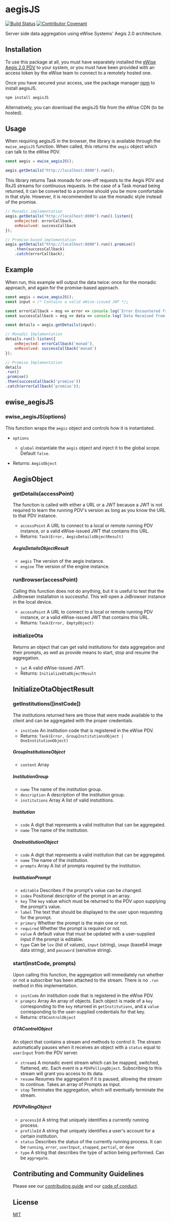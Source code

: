 # aegisJS

[![Build Status](https://travis-ci.org/ewise-systems/aegisJS.svg?branch=develop)](https://travis-ci.org/ewise-systems/aegisJS) [![Contributor Covenant](https://img.shields.io/badge/Contributor%20Covenant-v1.4%20adopted-ff69b4.svg)](code-of-conduct.md)

Server side data aggregation using eWise Systems' Aegis 2.0 architecture.

## Installation

To use this package at all, you must have separately installed the [eWise Aegis 2.0 PDV](https://www.ewise.com/) to your system, or you must have been provided with an access token by the eWise team to connect to a remotely hosted one.

Once you have secured your access, use the package manager [npm](https://www.npmjs.com/) to install aegisJS.

```bash
npm install aegisJS
```

Alternatively, you can download the aegisJS file from the eWise CDN (to be hosted).

## Usage

When requiring aegisJS in the browser, the library is available through the `ewise_aegisJS` function. When called, this returns the `aegis` object which can talk to the eWise PDV.

```javascript
const aegis = ewise_aegisJS();

aegis.getDetails("http://localhost:8000").run();
```

This library returns Task monads for one-off requests to the Aegis PDV and RxJS streams for continuous requests. In the case of a Task monad being returned, it can be converted to a promise should you be more comfortable in that style. However, it is recommended to use the monadic style instead of the promise.

```javascript
// Monadic implementation
aegis.getDetails("http://localhost:8000").run().listen({
    onRejected: errorCallback,
    onResolved: successCallback
});

// Promise-based implementation
aegis.getDetails("http://localhost:8000").run().promise()
    .then(successCallback)
    .catch(errorCallback);
```

## Example

When run, this example will output the data twice: once for the monadic approach, and again for the promise-based approach.

```javascript
const aegis = ewise_aegisJS();
const input = /* Contains a valid eWise-issued JWT */;

const errorCallback = msg => error => console.log(`Error Encountered from ${msg}:`, error);
const successCallback = msg => data => console.log(`Data Received from ${msg}:`, data);

const details = aegis.getDetails(input);

// Monadic Implementation
details.run().listen({
    onRejected: errorCallback('monad'),
    onResolved: successCallback('monad')
});

// Promise Implementation
details
.run()
.promise()
.then(successCallback('promise'))
.catch(errorCallback('promise'));
```

## ewise_aegisJS

### ewise_aegisJS(options)

This function wraps the `aegis` object and controls how it is instantiated.

* `options` <Object>
  * `global` <Boolean> instantiate the `aegis` object and inject it to the global scope. Default `false`.

* Returns: `AegisObject`

## AegisObject

### getDetails(accessPoint)

The function is called with either a URL or a JWT because a JWT is not required to learn the running PDV's version as long as you know the URL to that PDV instance.

* `accessPoint` <String> A URL to connect to a local or remote running PDV instance, or a valid eWise-issued JWT that contains this URL.
* Returns: `Task(Error, AegisDetailsObjectResult)`

##### AegisDetailsObjectResult
* `aegis` <String> The version of the aegis instance.
* `engine` <String> The version of the engine instance.

### runBrowser(accessPoint)

Calling this function does not do anything, but it is useful to test that the JxBrowser installation is successful. This will open a JxBrowser instance in the local device.

* `accessPoint` <String> A URL to connect to a local or remote running PDV instance, or a valid eWise-issued JWT that contains this URL.
* Returns: `Task(Error, EmptyObject)`

### initializeOta

Returns an object that can get valid institutions for data aggregation and their prompts, as well as provide means to start, stop and resume the aggregation.

* `jwt` <String> A valid eWise-issued JWT.
* Returns: `InitializeOtaObjectResult`

## InitializeOtaObjectResult

### getInstitutions([instCode])

The institutions returned here are those that were made available to the client and can be aggregated with the proper credentials.

* `instCode` <String> An institution code that is registered in the eWise PDV.
* Returns: `Task(Error, GroupInstitutionsObject | OneInstitutionObject)`

##### GroupInstitutionsObject
* `content` Array<InstitutionGroup>

##### InstitutionGroup
* `name` <String> The name of the institution group.
* `description` <String> A description of the institution group.
* `institutions` Array<Institution> A list of valid instutitions.

##### Institution
* `code` <Number> A digit that represents a valid institution that can be aggregated.
* `name` <String> The name of the institution.

##### OneInstitutionObject
* `code` <Number> A digit that represents a valid institution that can be aggregated.
* `name` <String> The name of the institution.
* `prompts` Array<InstitutionPrompt> A list of prompts required by the institution.

##### InstitutionPrompt
* `editable` <Boolean> Describes if the prompt's value can be changed.
* `index` <Integer> Positional descriptor of the prompt in an array.
* `key` <String> The `key` value which must be returned to the PDV upon supplying the prompt's value.
* `label` <String> The text that should be displayed to the user upon requesting for the prompt.
* `primary` <Boolean> Whether the prompt is the main one or not.
* `required` <Boolean> Whether the prompt is required or not.
* `value` <Boolean> A default value that must be updated with a user-supplied input if the prompt is editable.
* `type` <Boolean> Can be `lov` (list of values), `input` (string), `image` (base64 image data string), and `password` (sensitive string).

### start(instCode, prompts)

Upon calling this function, the aggregation will immediately run whether or not a subscriber has been attached to the stream. There is no `.run` method in this implementation.

* `instCode` <String> An institution code that is registered in the eWise PDV.
* `prompts` Array<Prompt> An array of objects. Each object is made of a `key` corresponding to the `key` returned in `getInstitutions`, and a `value` corresponding to the user-supplied credentials for that key.
* Returns: `OTAControlObject`

##### OTAControlObject

An object that contains a stream and methods to control it. The stream automatically pauses when it receives an object with a `status` equal to `userInput` from the PDV server.

* `stream$` <Stream> A monadic event stream which can be mapped, switched, flattened, etc. Each event is a `PDVPollingObject`. Subscribing to this stream will grant you access to its data.
* `resume` <Function> Resumes the aggregation if it is paused, allowing the stream to continue. Takes an array of Prompts as input.
* `stop` <Function> Terminates the aggregation, which will eventually terminate the stream.

##### PDVPollingObject
* `processId` <String> A string that uniquely identifies a currently running process.
* `profileId` <String> A string that uniquely identifies a user's account for a certain institution.
* `status` <String> Describes the status of the currently running process. It can be `running`, `error`, `userInput`, `stopped`, `partial`, or `done`
* `type` <String> A string that describes the type of action being performed. Can be `aggregate`.

## Contributing and Community Guidelines
Please see our [contributing guide](https://github.com/ewise-systems/aegisJS/blob/develop/CONTRIBUTING) and our [code of conduct](https://github.com/ewise-systems/aegisJS/blob/develop/CODE_OF_CONDUCT).

## License
[MIT](https://github.com/ewise-systems/aegisJS/blob/develop/LICENSE)